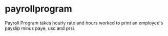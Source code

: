 # payrollprogram

Payroll Program takes hourly rate and hours worked to print an employee's payslip minus paye, usc and prsi.
